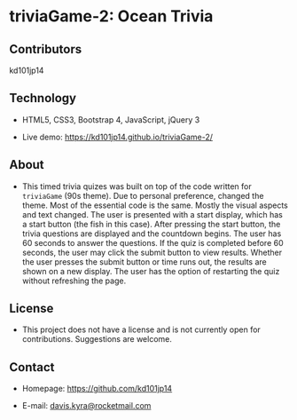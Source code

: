 # triviaGame-2: Ocean Trivia

## Contributors

kd101jp14

## Technology

* HTML5, CSS3, Bootstrap 4, JavaScript, jQuery 3

* Live demo: https://kd101jp14.github.io/triviaGame-2/

## About

* This timed trivia quizes was built on top of the code written for `triviaGame` (90s theme). Due to personal preference, changed the theme. Most of the essential code is the same. Mostly the visual aspects and text changed. The user is presented with a start display, which has a start button (the fish in this case). After pressing the start button, the trivia questions are displayed and the countdown begins. The user has 60 seconds to answer the questions. If the quiz is completed before 60 seconds, the user may click the submit button to view results. Whether the user presses the submit button or time runs out, the results are shown on a new display. The user has the option of restarting the quiz without refreshing the page.

## License

* This project does not have a license and is not currently open for contributions. Suggestions are welcome.

## Contact

* Homepage:  https://github.com/kd101jp14

* E-mail: davis.kyra@rocketmail.com
